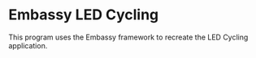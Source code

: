 # Embassy LED Cycling

This program uses the Embassy framework to recreate the LED Cycling application.